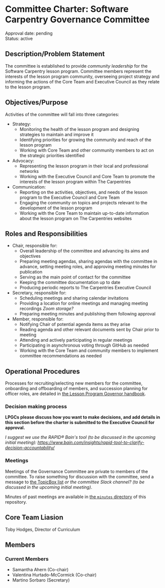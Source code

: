 # Committee Charter: Software Carpentry Governance Committee
Approval date: pending <br />
Status: active <br />


## Description/Problem Statement

The committee is established to provide _community leadership_ for the Software Carpentry lesson program. 
Committee members represent the interests of the lesson program community, 
overseeing project strategy and informing the actions of the Core Team and Executive Council as they relate to the lesson program.


## Objectives/Purpose

Activities of the committee will fall into three categories:

* Strategy:
    * Monitoring the health of the lesson program and designing strategies to maintain and improve it
    * Identifying priorities for growing the community and reach of the lesson program
    * Working with Core Team and other community members to act on the strategic priorities identified
* Advocacy:
    * Representing the lesson program in their local and professional networks
    * Working with the Executive Council and Core Team to promote the interests of the lesson program within The Carpentries
* Communication:
    * Reporting on the activities, objectives, and needs of the lesson program to the Executive Council and Core Team
    * Engaging the community on topics and projects relevant to the development of the lesson program
    * Working with the Core Team to maintain up-to-date information about the lesson program on The Carpentries websites


## Roles and Responsibilities

- Chair, responsible for:
    - Overall leadership of the committee and advancing its aims and objectives
    - Preparing meeting agendas, sharing agendas with the committee in advance, 
      setting meeting roles, and approving meeting minutes for publication
    - Serving as the main point of contact for the committee
    - Keeping the committee documentation up to date
    - Producing periodic reports to The Carpentries Executive Council
- Secretary, responsible for:
    - Scheduling meetings and sharing calendar invitations
    - Providing a location for online meetings and managing meeting recordings _Zoom storage?_
    - Preparing meeting minutes and publishing them following approval
- Member, responsible for:
    - Notifying Chair of potential agenda items as they arise
    - Reading agenda and other relevant documents sent by Chair prior to meeting
    - Attending and actively participating in regular meetings
    - Participating in asynchronous voting through GitHub as needed
    - Working with the Core Team and community members to implement committee recommendations as needed


## Operational Procedures

Processes for recruiting/selecting new members for the committee, onboarding and offboarding of members, 
and succession planning for officer roles, are detailed in [the Lesson Program Governor handbook][lpgc-handbook].

### Decision making process

**LPGCs please discuss how you want to make decisions, 
and add details in this section before the charter is submitted to the Executive Council for approval.**

_I suggest we use the RAPID® Bain's tool (to be discussed in the upcoming initial meeting): https://www.bain.com/insights/rapid-tool-to-clarify-decision-accountability/_


### Meetings

Meetings of the Governance Committee are private to members of the committee.
To raise something for discussion with the committee, send a message to [the TopicBox list][topicbox] _or the committee Slack channel? (to be discussed in the upcoming initial meeting)_.

Minutes of past meetings are available in [the `minutes` directory][minutes] of this repository.


## Core Team Liasion

Toby Hodges, Director of Curriculum


## Members

### Current Members

- Samantha Ahern (Co-chair)
- Valentina Hurtado-McCormick (Co-chair)
- Martino Sorbaro (Secretary)

[lpgc-handbook]: FIXME
[minutes]: ./minutes/
[topicbox]: https://carpentries.topicbox.com/groups/swc-governors/
